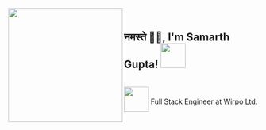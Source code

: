 <img align='left' src="https://i.imgur.com/wAmyLqg.png" width="230">
</br>

<h2>नमस्ते 🙏🏻, I'm Samarth Gupta! <img src="https://media.giphy.com/media/12oufCB0MyZ1Go/giphy.gif" width="50"></h2>
<p>
<img style="position: relative; top:15px" 
src="https://media.giphy.com/media/jnP0GEYlnkOxA1eOEo/giphy.gif" width="50">
Full Stack Engineer at <a href="http://www.cleartax.in">Wirpo Ltd.</a>
</p>
